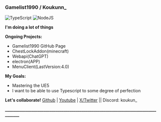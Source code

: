 ### Gamelist1990 / Koukunn_


![TypeScript](https://img.shields.io/badge/typescript-%23007ACC.svg?style=for-the-badge&logo=typescript&logoColor=white) ![NodeJS](https://img.shields.io/badge/node.js-6DA55F?style=for-the-badge&logo=node.js&logoColor=white)

**I'm doing a lot of things**

**Ongoing Projects:**
- Gamelist1990 GitHub Page
- ChestLockAddon(minecraft)
- Webapi(ChatGPT)
- electron(APP)
- MenuClient(LastVersion:4.0)


**My Goals:**

- Mastering the UE5
- I want to be able to use Typescript to some degree of perfection

**Let's collaborate!** 
[Github](https://github.com/gamelist1990) | [Youtube](https://www.youtube.com/@PEXkoukunn) | [X/Twitter](https://x.com/PEXkoukunn) || Discord: koukun_


**__________________________________________________________________________________**
